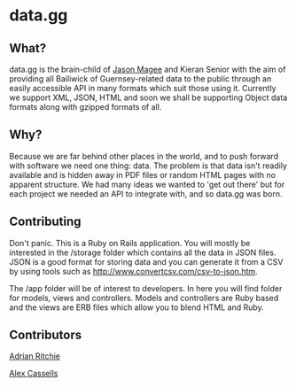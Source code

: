 # data.gg

## What?

data.gg is the brain-child of [Jason Magee](http://jasemagee.com/) and Kieran Senior with the aim of providing all Bailiwick of Guernsey-related data to the public through an easily accessible API in many formats which suit those using it. Currently we support XML, JSON, HTML and soon we shall be supporting Object data formats along with gzipped formats of all.

## Why?

Because we are far behind other places in the world, and to push forward with software we need one thing: data. The problem is that data isn't readily available and is hidden away in PDF files or random HTML pages with no apparent structure. We had many ideas we wanted to 'get out there' but for each project we needed an API to integrate with, and so data.gg was born.

## Contributing

Don't panic. This is a Ruby on Rails application. You will mostly be interested in the /storage folder which contains all the data in JSON files. JSON is a good format for storing data and you can generate it from a CSV by using tools such as http://www.convertcsv.com/csv-to-json.htm.

The /app folder will be of interest to developers. In here you will find folder for models, views and controllers. Models and controllers are Ruby based and the views are ERB files which allow you to blend HTML and Ruby.

## Contributors

[Adrian Ritchie](https://twitter.com/gringod)

[Alex Cassells](https://twitter.com/alexcassells)
